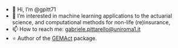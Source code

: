 - 👋 Hi, I’m @gpitt71
- 👀 I’m interested in machine learning applications to the actuarial science, and computational methods for non-life (re)insurance,
- 📫 How to reach me: gabriele.pittarello@uniroma1.it
- :star: Author of the [GEMAct](https://gem-analytics.github.io/gemact/) package.




